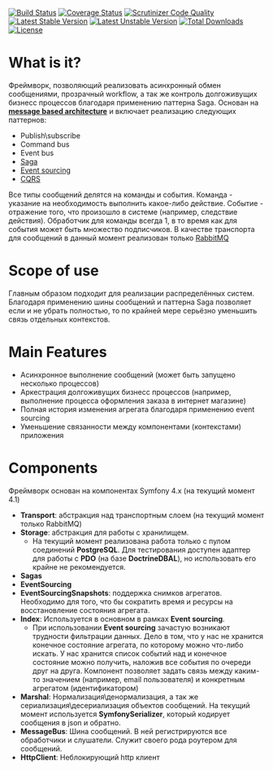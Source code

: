 [![Build Status](https://travis-ci.org/mmasiukevich/service-bus.svg?branch=master)](https://travis-ci.org/mmasiukevich/service-bus)
[![Coverage Status](https://coveralls.io/repos/github/mmasiukevich/service-bus/badge.svg?branch=master)](https://coveralls.io/github/mmasiukevich/service-bus?branch=master)
[![Scrutinizer Code Quality](https://scrutinizer-ci.com/g/mmasiukevich/service-bus/badges/quality-score.png?b=master)](https://scrutinizer-ci.com/g/mmasiukevich/service-bus/?branch=master)
[![Latest Stable Version](https://poser.pugx.org/mmasiukevich/service-bus/v/stable)](https://packagist.org/packages/mmasiukevich/service-bus)
[![Latest Unstable Version](https://poser.pugx.org/mmasiukevich/service-bus/v/unstable)](https://packagist.org/packages/mmasiukevich/service-bus)
[![Total Downloads](https://poser.pugx.org/mmasiukevich/service-bus/downloads)](https://packagist.org/packages/mmasiukevich/service-bus)
[![License](https://poser.pugx.org/mmasiukevich/service-bus/license)](https://packagist.org/packages/mmasiukevich/service-bus)

#   What is it?
Фреймворк, позволяющий реализовать асинхронный обмен сообщениями, прозрачный workflow, а так же контроль долгоживущих бизнесс процессов благодаря применению паттерна Saga. 
Основан на **[message based architecture](https://www.enterpriseintegrationpatterns.com/patterns/messaging/Messaging.html)** и включает реализацию следующих паттернов:
  - Publish\subscribe
  - Command bus
  - Event bus
  - [Saga](https://microservices.io/patterns/data/saga.html)
  - [Event sourcing](https://microservices.io/patterns/data/event-sourcing.html)
  - [CQRS](https://microservices.io/patterns/data/cqrs.html)

Все типы сообщений делятся на команды и события. Команда - указание на необходимость выполнить какое-либо действие. Событие - отражение того, что произошло в системе (например, следствие действия). Обработчик для команды всегда 1, в то время как для события может быть множество подписчиков.
В качестве транспорта для сообщений в данный момент реализован только [RabbitMQ](https://www.rabbitmq.com/)

# Scope of use
Главным образом подходит для реализации распределённых систем. Благодаря применению шины сообщений и паттерна Saga позволяет если и не убрать полностью, то по крайней мере серьёзно уменьшить связь отдельных контекстов.

# Main Features
 - Асинхронное выполнение сообщений (может быть запущено несколько процессов)
 - Аркестрация долгоживущих бизнесс процессов (например, выполнение процесса оформления заказа в интернет магазине)
 - Полная история изменения агрегата благодаря применению event sourcing
 - Уменьшение связанности между компонентами (контекстами) приложения

# Components 
Фреймворк основан на компонентах Symfony 4.x (на текущий момент 4.1)
- **Transport**: абстракция над транспортным слоем (на текущий момент только RabbitMQ)
- **Storage**: абстракция для работы с хранилищем. 
  - На текущий момент реализована работа только с пулом соединений **PostgreSQL**. Для тестирования доступен адаптер для работы с **PDO** (на базе **DoctrineDBAL**), но использовать его крайне не рекомендуется.
- **Sagas**
- **EventSourcing**
- **EventSourcingSnapshots**: поддержка снимков агрегатов. Необходимо для того, что бы сократить время и ресурсы на восстановление состояния агрегата.
- **Index**: Используется в основном в рамках **Event sourcing**.
  - При использовании **Event sourcing** зачастую возникают трудности фильтрации данных. Дело в том, что у нас не хранится конечное состояние агрегата, по которому можно что-либо искать. У нас хранится список событий над и конечное состояние можно получить, наложив все события по очереди друг на друга. Компонент позволяет задать связь между каким-то значением (например, email пользователя) и конкретным агрегатом (идентификатором)
- **Marshal**: Нормализация\денормализация, а так же сериализация\десериализация объектов сообщений. На текущий момент используется **SymfonySerializer**, который кодирует сообщения в json и обратно.
- **MessageBus**: Шина сообщений. В ней регистрируются все обработчики и слушатели. Служит своего рода роутером для сообщений.
- **HttpClient**: Неблокирующий http клиент
